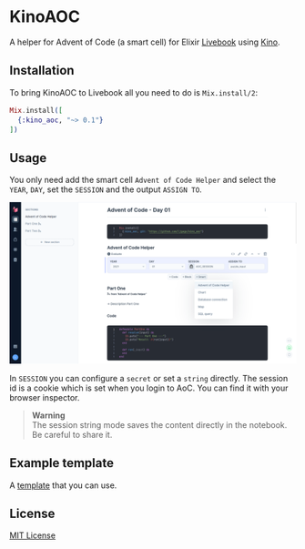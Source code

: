 # KinoAOC

A helper for Advent of Code (a smart cell) for Elixir [Livebook](https://github.com/livebook-dev/livebook) using [Kino](https://github.com/livebook-dev/kino).

## Installation

To bring KinoAOC to Livebook all you need to do is `Mix.install/2`:

```elixir
Mix.install([
  {:kino_aoc, "~> 0.1"}
])
```

## Usage

You only need add the smart cell `Advent of Code Helper` and select the `YEAR`,
`DAY`, set the `SESSION` and the output `ASSIGN TO`.

![Screenshot](priv/img/screen_1.png)

In `SESSION` you can configure a `secret` or set a `string` directly.
The session id is a cookie which is set when you login to AoC. You can
find it with your browser inspector.

> **Warning** \
> The session string mode saves the content directly in the notebook. \
> Be careful to share it.

## Example template

A [template](priv/livebook/aoc_template.livemd) that you can use.

## License

[MIT License](LICENSE)
